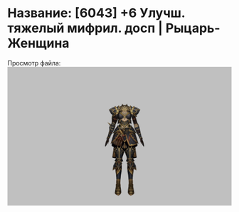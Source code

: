 # Название: [6043] +6 Улучш. тяжелый мифрил. досп | Рыцарь-Женщина

Просмотр файла:
![p010021.png](p010021.png)